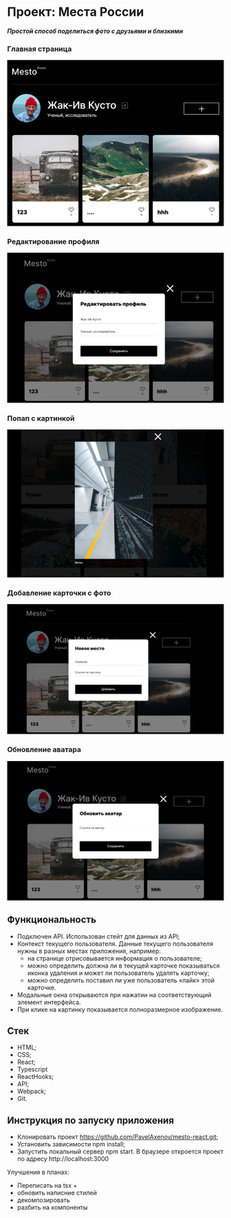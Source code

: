 # Проект: Места России

**_Простой способ поделиться фото с друзьями и близкими_**

### Главная страница
![Главная](https://github.com/PavelAxenov/mesto-react/raw/main/src/images/Scrin_1.png)

### Редактирование профиля
![Профиль](https://github.com/PavelAxenov/mesto-react/raw/main/src/images/profileNew.png)

### Попап с картинкой
![Картинка](https://github.com/PavelAxenov/mesto-react/raw/main/src/images/Metro.png)

### Добавление карточки с фото
![Добавить место](https://github.com/PavelAxenov/mesto-react/raw/main/src/images/newPlace.png)

### Обновление аватара
![Обновить аватар](https://github.com/PavelAxenov/mesto-react/raw/main/src/images/avatar.png)


## Функциональность

* Подключен API. Использован стейт для данных из API;
* Контекст текущего пользователя. Данные текущего пользователя нужны в разных местах приложения, например:
	* на странице отрисовывается информация о пользователе;
	* можно определить должна ли в текущей карточке показываться иконка   удаления и может ли пользователь удалять карточку;
	* можно определить поставил ли уже пользователь «лайк» этой карточке.
* Модальные окна открываются при нажатии на соответствующий элемент интерфейса.
* При клике на картинку показывается полноразмерное изображение.

## Стек
* HTML;
* CSS;
* React;
* Typescript
* ReactHooks;
* API;
* Webpack;
* Git.

## Инструкция по запуску приложения
* Клонировать проект https://github.com/PavelAxenov/mesto-react.git;
* Установить зависимости npm install;
* Запустить локальный сервер npm start. В браузере откроется проект по адресу http://localhost:3000


Улучшения в планах:
* Переписать на tsx +
* обновить написние стилей
* декомпозировать
* разбить на компоненты